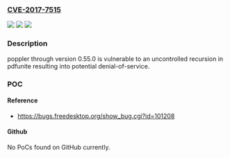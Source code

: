 ### [CVE-2017-7515](https://cve.mitre.org/cgi-bin/cvename.cgi?name=CVE-2017-7515)
![](https://img.shields.io/static/v1?label=Product&message=poppler&color=blue)
![](https://img.shields.io/static/v1?label=Version&message=n%2Fa&color=blue)
![](https://img.shields.io/static/v1?label=Vulnerability&message=CWE-674&color=brighgreen)

### Description

poppler through version 0.55.0 is vulnerable to an uncontrolled recursion in pdfunite resulting into potential denial-of-service.

### POC

#### Reference
- https://bugs.freedesktop.org/show_bug.cgi?id=101208

#### Github
No PoCs found on GitHub currently.


